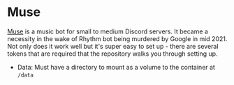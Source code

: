 # Muse

[Muse](https://github.com/codetheweb/muse) is a music bot for small to medium Discord servers. It became a necessity in the wake of Rhythm bot being murdered by Google in mid 2021. Not only does it work well but it's super easy to set up - there are several tokens that are required that the repository walks you through setting up.

- Data: Must have a directory to mount as a volume to the container at `/data`
